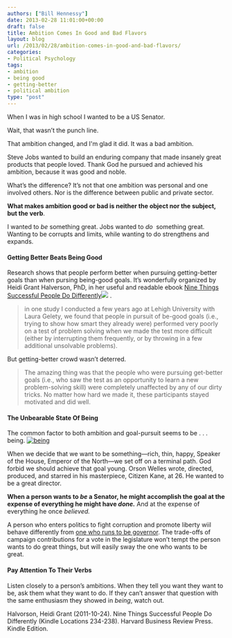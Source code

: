 ```yaml
---
authors: ["Bill Hennessy"]
date: 2013-02-28 11:01:00+00:00
draft: false
title: Ambition Comes In Good and Bad Flavors
layout: blog
url: /2013/02/28/ambition-comes-in-good-and-bad-flavors/
categories:
- Political Psychology
tags:
- ambition
- being good
- getting-better
- political ambition
type: "post"
---
```


When I was in high school I wanted to be a US Senator.

Wait, that wasn’t the punch line.

That ambition changed, and I'm glad it did. It was a bad ambition.

Steve Jobs wanted to build an enduring company that made insanely great products that people loved. Thank God he pursued and achieved his ambition, because it was good and noble.

What’s the difference? It’s not that one ambition was personal and one involved others. Nor is the difference between public and private sector.

**What makes ambition good or bad is neither the object nor the subject, but the verb**.

I wanted to _be_ something great. Jobs wanted to _do_  something great. Wanting to be corrupts and limits, while wanting to do strengthens and expands.


#### Getting Better Beats Being Good


Research shows that people perform better when pursuing getting-better goals than when pursing being-good goals. It’s wonderfully organized by Heidi Grant Halverson, PhD, in her useful and readable ebook [Nine Things Successful People Do Differently](https://www.amazon.com/gp/product/B00607EX1E/ref=as_li_ss_tl?ie=UTF8&camp=1789&creative=390957&creativeASIN=B00607EX1E&linkCode=as2&tag=hennesssview-20)![](https://www.assoc-amazon.com/e/ir?t=hennesssview-20&l=as2&o=1&a=B00607EX1E)
.


> in one study I conducted a few years ago at Lehigh University with Laura Gelety, we found that people in pursuit of be-good goals (i.e., trying to show how smart they already were) performed very poorly on a test of problem solving when we made the test more difficult (either by interrupting them frequently, or by throwing in a few additional unsolvable problems).


But getting-better crowd wasn’t deterred.


> The amazing thing was that the people who were pursuing get-better goals (i.e., who saw the test as an opportunity to learn a new problem-solving skill) were completely unaffected by any of our dirty tricks. No matter how hard we made it, these participants stayed motivated and did well.




#### The Unbearable State Of Being


The common factor to both ambition and goal-pursuit seems to be . . . being. [![being](https://hennessysview.com/wp-content/uploads/2013/02/being_thumb.jpg)
](https://hennessysview.com/wp-content/uploads/2013/02/being.jpg)

When we decide that we want to be something—rich, thin, happy, Speaker of the House, Emperor of the North—we set off on a terminal path. God forbid we should achieve that goal young. Orson Welles wrote, directed, produced, and starred in his masterpiece, Citizen Kane, at 26. He wanted to be a great director.

**When a person wants to _be_ a Senator, he might accomplish the goal at the expense of everything he might have _done._** And at the expense of everything he once _believed._

A person who enters politics to fight corruption and promote liberty wiil behave differently from [one who runs to be governor](https://hennessysview.com/2013/02/24/the-republican-party-seems-bent-on-destruction/). The trade-offs of campaign contributions for a vote in the legislature won’t tempt the person wants to do great things, but will easily sway the one who wants to be great.


#### Pay Attention To Their Verbs


Listen closely to a person’s ambitions. When they tell you want they want to be, ask them what they want to do. If they can’t answer that question with the same enthusiasm they showed in _being_, watch out.



Halvorson, Heidi Grant (2011-10-24). Nine Things Successful People Do Differently (Kindle Locations 234-238). Harvard Business Review Press. Kindle Edition.
